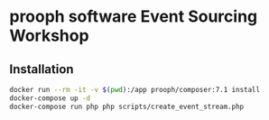 # prooph software Event Sourcing Workshop

## Installation

```bash
docker run --rm -it -v $(pwd):/app prooph/composer:7.1 install
docker-compose up -d
docker-compose run php php scripts/create_event_stream.php
```

